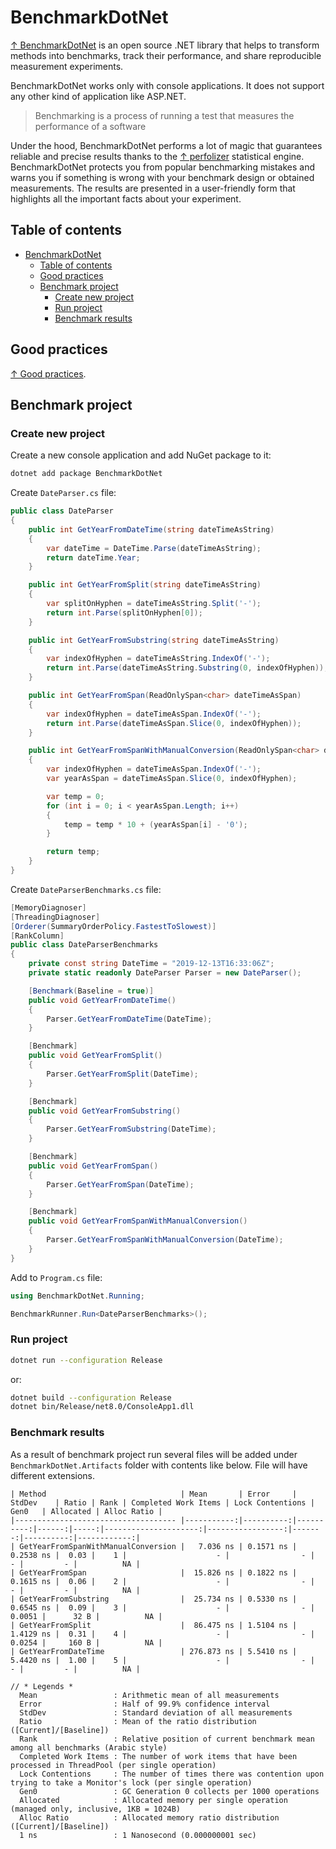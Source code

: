 # BenchmarkDotNet

[↑ BenchmarkDotNet](https://github.com/dotnet/BenchmarkDotNet) is an open source .NET library that helps to transform methods into benchmarks, track their performance, and share reproducible measurement experiments.

BenchmarkDotNet works only with console applications. It does not support any other kind of application like ASP.NET.

> Benchmarking is a process of running a test that measures the performance of a software

Under the hood, BenchmarkDotNet performs a lot of magic that guarantees reliable and precise results thanks to the [↑ perfolizer](https://github.com/AndreyAkinshin/perfolizer) statistical engine. BenchmarkDotNet protects you from popular benchmarking mistakes and warns you if something is wrong with your benchmark design or obtained measurements. The results are presented in a user-friendly form that highlights all the important facts about your experiment.

## Table of contents

- [BenchmarkDotNet](#benchmarkdotnet)
  - [Table of contents](#table-of-contents)
  - [Good practices](#good-practices)
  - [Benchmark project](#benchmark-project)
    - [Create new project](#create-new-project)
    - [Run project](#run-project)
    - [Benchmark results](#benchmark-results)

## Good practices

[↑ Good practices](https://benchmarkdotnet.org/articles/guides/good-practices.html).

## Benchmark project

### Create new project

Create a new console application and add NuGet package to it:

```bash
dotnet add package BenchmarkDotNet
```

Create `DateParser.cs` file:

```csharp
public class DateParser
{
    public int GetYearFromDateTime(string dateTimeAsString)
    {
        var dateTime = DateTime.Parse(dateTimeAsString);
        return dateTime.Year;
    }

    public int GetYearFromSplit(string dateTimeAsString)
    {
        var splitOnHyphen = dateTimeAsString.Split('-');
        return int.Parse(splitOnHyphen[0]);
    }

    public int GetYearFromSubstring(string dateTimeAsString)
    {
        var indexOfHyphen = dateTimeAsString.IndexOf('-');
        return int.Parse(dateTimeAsString.Substring(0, indexOfHyphen));
    }

    public int GetYearFromSpan(ReadOnlySpan<char> dateTimeAsSpan)
    {
        var indexOfHyphen = dateTimeAsSpan.IndexOf('-');
        return int.Parse(dateTimeAsSpan.Slice(0, indexOfHyphen));
    }

    public int GetYearFromSpanWithManualConversion(ReadOnlySpan<char> dateTimeAsSpan)
    {
        var indexOfHyphen = dateTimeAsSpan.IndexOf('-');
        var yearAsSpan = dateTimeAsSpan.Slice(0, indexOfHyphen);

        var temp = 0;
        for (int i = 0; i < yearAsSpan.Length; i++)
        {
            temp = temp * 10 + (yearAsSpan[i] - '0');
        }

        return temp;
    }
}
```

Create `DateParserBenchmarks.cs` file:

```csharp
[MemoryDiagnoser]
[ThreadingDiagnoser]
[Orderer(SummaryOrderPolicy.FastestToSlowest)]
[RankColumn]
public class DateParserBenchmarks
{
    private const string DateTime = "2019-12-13T16:33:06Z";
    private static readonly DateParser Parser = new DateParser();

    [Benchmark(Baseline = true)]
    public void GetYearFromDateTime()
    {
        Parser.GetYearFromDateTime(DateTime);
    }

    [Benchmark]
    public void GetYearFromSplit()
    {
        Parser.GetYearFromSplit(DateTime);
    }

    [Benchmark]
    public void GetYearFromSubstring()
    {
        Parser.GetYearFromSubstring(DateTime);
    }

    [Benchmark]
    public void GetYearFromSpan()
    {
        Parser.GetYearFromSpan(DateTime);
    }

    [Benchmark]
    public void GetYearFromSpanWithManualConversion()
    {
        Parser.GetYearFromSpanWithManualConversion(DateTime);
    }
}
```

Add to `Program.cs` file:

```csharp
using BenchmarkDotNet.Running;

BenchmarkRunner.Run<DateParserBenchmarks>();
```

### Run project

```bash
dotnet run --configuration Release
```

or:

```bash
dotnet build --configuration Release
dotnet bin/Release/net8.0/ConsoleApp1.dll 
```

### Benchmark results

As a result of benchmark project run several files will be added under `BenchmarkDotNet.Artifacts` folder with contents like below. File will have different extensions.

```console
| Method                              | Mean       | Error     | StdDev    | Ratio | Rank | Completed Work Items | Lock Contentions | Gen0   | Allocated | Alloc Ratio |
|------------------------------------ |-----------:|----------:|----------:|------:|-----:|---------------------:|-----------------:|-------:|----------:|------------:|
| GetYearFromSpanWithManualConversion |   7.036 ns | 0.1571 ns | 0.2538 ns |  0.03 |    1 |                    - |                - |      - |         - |          NA |
| GetYearFromSpan                     |  15.826 ns | 0.1822 ns | 0.1615 ns |  0.06 |    2 |                    - |                - |      - |         - |          NA |
| GetYearFromSubstring                |  25.734 ns | 0.5330 ns | 0.6545 ns |  0.09 |    3 |                    - |                - | 0.0051 |      32 B |          NA |
| GetYearFromSplit                    |  86.475 ns | 1.5104 ns | 1.4129 ns |  0.31 |    4 |                    - |                - | 0.0254 |     160 B |          NA |
| GetYearFromDateTime                 | 276.873 ns | 5.5410 ns | 5.4420 ns |  1.00 |    5 |                    - |                - |      - |         - |          NA |

// * Legends *
  Mean                 : Arithmetic mean of all measurements
  Error                : Half of 99.9% confidence interval
  StdDev               : Standard deviation of all measurements
  Ratio                : Mean of the ratio distribution ([Current]/[Baseline])
  Rank                 : Relative position of current benchmark mean among all benchmarks (Arabic style)
  Completed Work Items : The number of work items that have been processed in ThreadPool (per single operation)
  Lock Contentions     : The number of times there was contention upon trying to take a Monitor's lock (per single operation)
  Gen0                 : GC Generation 0 collects per 1000 operations
  Allocated            : Allocated memory per single operation (managed only, inclusive, 1KB = 1024B)
  Alloc Ratio          : Allocated memory ratio distribution ([Current]/[Baseline])
  1 ns                 : 1 Nanosecond (0.000000001 sec)
```
